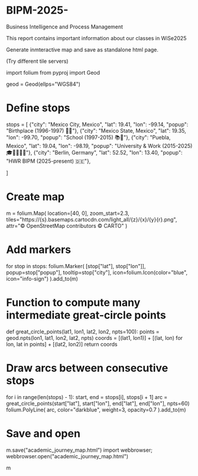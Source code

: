 # BIPM-2025-
Business Intelligence and Process Management 

This report contains important information about our classes in WiSe2025


Generate inmteractive map and save as standalone html page.

(Try different tile servers)

import folium
from pyproj import Geod

geod = Geod(ellps="WGS84")

# Define stops
stops = [
    {"city": "Mexico City, Mexico", "lat": 19.41, "lon": -99.14, "popup": "Birthplace (1996-1997) 👶🏻"},
    {"city": "Mexico State, Mexico", "lat": 19.35, "lon": -99.70, "popup": "School (1997-2015) 📚🚌"},
    {"city": "Puebla, Mexico", "lat": 19.04, "lon": -98.19, "popup": "University & Work (2015-2025) 🎓👩🏻‍💻🚗"},
    {"city": "Berlin, Germany", "lat": 52.52, "lon": 13.40, "popup": "HWR BIPM (2025-present) 🇩🇪"},

]

# Create map
m = folium.Map(
    location=[40, 0],
    zoom_start=2.3,
    tiles="https://{s}.basemaps.cartocdn.com/light_all/{z}/{x}/{y}{r}.png",
    attr="© OpenStreetMap contributors © CARTO"
)

# Add markers
for stop in stops:
    folium.Marker(
        [stop["lat"], stop["lon"]],
        popup=stop["popup"],
        tooltip=stop["city"],
        icon=folium.Icon(color="blue", icon="info-sign")
    ).add_to(m)

# Function to compute many intermediate great-circle points
def great_circle_points(lat1, lon1, lat2, lon2, npts=100):
    points = geod.npts(lon1, lat1, lon2, lat2, npts)
    coords = [(lat1, lon1)] + [(lat, lon) for lon, lat in points] + [(lat2, lon2)]
    return coords

# Draw arcs between consecutive stops
for i in range(len(stops) - 1):
    start, end = stops[i], stops[i + 1]
    arc = great_circle_points(start["lat"], start["lon"], end["lat"], end["lon"], npts=60)
    folium.PolyLine(
        arc,
        color="darkblue",
        weight=3,
        opacity=0.7
    ).add_to(m)

# Save and open
m.save("academic_journey_map.html")
import webbrowser; webbrowser.open("academic_journey_map.html")

m

